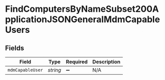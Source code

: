 # FindComputersByNameSubset200ApplicationJSONGeneralMdmCapableUsers


## Fields

| Field              | Type               | Required           | Description        |
| ------------------ | ------------------ | ------------------ | ------------------ |
| `mdmCapableUser`   | *string*           | :heavy_minus_sign: | N/A                |